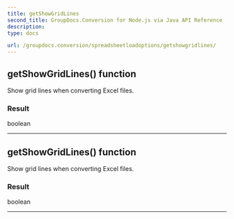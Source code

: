 ```yaml
---
title: getShowGridLines
second_title: GroupDocs.Conversion for Node.js via Java API Reference
description: 
type: docs

url: /groupdocs.conversion/spreadsheetloadoptions/getshowgridlines/
---
```


## getShowGridLines()  function

 Show grid lines when converting Excel files.
 

### Result
boolean


---


## getShowGridLines()  function

 Show grid lines when converting Excel files.
 

### Result
boolean


---


